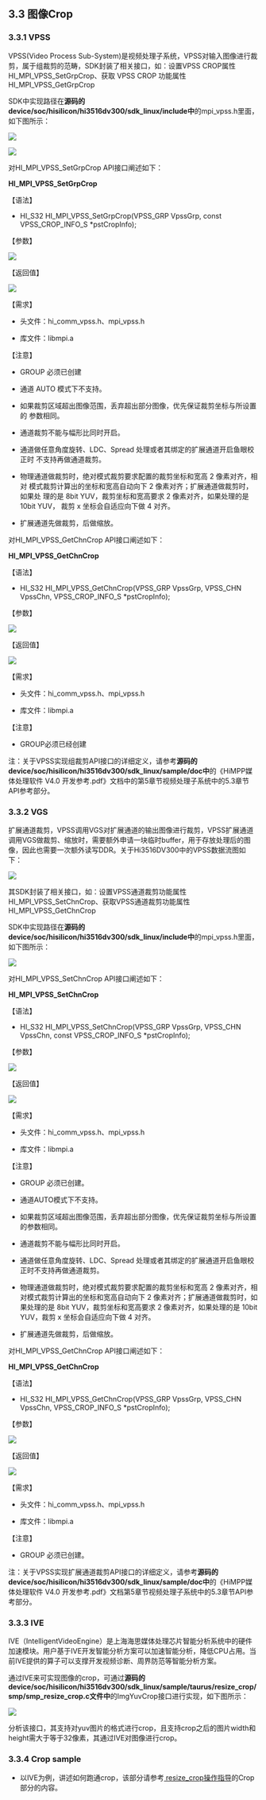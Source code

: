 ## 3.3 图像Crop

### 3.3.1 VPSS

VPSS(Video Process Sub-System)是视频处理子系统，VPSS对输入图像进行裁剪，属于组裁剪的范畴，SDK封装了相关接口，如：设置VPSS CROP属性HI_MPI_VPSS_SetGrpCrop、获取 VPSS CROP 功能属性HI_MPI_VPSS_GetGrpCrop

SDK中实现路径在**源码的device/soc/hisilicon/hi3516dv300/sdk_linux/include中**的mpi_vpss.h里面，如下图所示：

![](https://gitee.com/wgm2022/mypic/raw/master/hispark_taurus_resize_crop_sample/031%E5%A4%B4%E6%96%87%E4%BB%B6.png)

![](https://gitee.com/wgm2022/mypic/raw/master/hispark_taurus_resize_crop_sample/032VPSS%E5%8A%9F%E8%83%BD%E6%8E%A5%E5%8F%A3.png)

对HI_MPI_VPSS_SetGrpCrop API接口阐述如下：

**HI_MPI_VPSS_SetGrpCrop**

【语法】

* HI_S32 HI_MPI_VPSS_SetGrpCrop(VPSS_GRP VpssGrp, const VPSS_CROP_INFO_S *pstCropInfo);

【参数】

![](https://gitee.com/wgm2022/mypic/raw/master/hispark_taurus_resize_crop_sample/033HI_MPI_VPSS_SetGrpCrop%E5%8F%82%E6%95%B0.png)

【返回值】

![](https://gitee.com/wgm2022/mypic/raw/master/hispark_taurus_resize_crop_sample/034HI_MPI_VPSS_SetGrpCrop%E8%BF%94%E5%9B%9E%E5%80%BC.png)

【需求】

* 头文件：hi_comm_vpss.h、mpi_vpss.h

* 库文件：libmpi.a

【注意】

* GROUP 必须已创建

* 通道 AUTO 模式下不支持。 

* 如果裁剪区域超出图像范围，丢弃超出部分图像，优先保证裁剪坐标与所设置的 参数相同。

* 通道裁剪不能与幅形比同时开启。

* 通道做任意角度旋转、LDC、Spread 处理或者其绑定的扩展通道开启鱼眼校正时 不支持再做通道裁剪。

* 物理通道做裁剪时，绝对模式裁剪要求配置的裁剪坐标和宽高 2 像素对齐，相对 模式裁剪计算出的坐标和宽高自动向下 2 像素对齐；扩展通道做裁剪时，如果处 理的是 8bit YUV，裁剪坐标和宽高要求 2 像素对齐，如果处理的是 10bit YUV， 裁剪 x 坐标会自适应向下做 4 对齐。

* 扩展通道先做裁剪，后做缩放。

对HI_MPI_VPSS_GetChnCrop API接口阐述如下：

**HI_MPI_VPSS_GetChnCrop**

【语法】

* HI_S32 HI_MPI_VPSS_GetChnCrop(VPSS_GRP VpssGrp, VPSS_CHN VpssChn, VPSS_CROP_INFO_S *pstCropInfo);

【参数】

![](https://gitee.com/wgm2022/mypic/raw/master/hispark_taurus_resize_crop_sample/035HI_MPI_VPSS_GetChnCrop%E5%8F%82%E6%95%B0.png)

【返回值】

![](https://gitee.com/wgm2022/mypic/raw/master/hispark_taurus_resize_crop_sample/036HI_MPI_VPSS_GetChnCrop%E8%BF%94%E5%9B%9E%E5%80%BC.png)

【需求】

* 头文件：hi_comm_vpss.h、mpi_vpss.h 

* 库文件：libmpi.a

【注意】

* GROUP必须已经创建

注：关于VPSS实现组裁剪API接口的详细定义，请参考**源码的device/soc/hisilicon/hi3516dv300/sdk_linux/sample/doc中**的《HiMPP媒体处理软件 V4.0 开发参考.pdf》文档中的第5章节视频处理子系统中的5.3章节API参考部分。

### 3.3.2 VGS

扩展通道裁剪，VPSS调用VGS对扩展通道的输出图像进行裁剪，VPSS扩展通道调用VGS做裁剪、缩放时，需要额外申请一块临时buffer，用于存放处理后的图像，因此也需要一次额外读写DDR。关于Hi3516DV300中的VPSS数据流图如下：

![](https://gitee.com/wgm2022/mypic/raw/master/hispark_taurus_resize_crop_sample/037VPSS%E6%95%B0%E6%8D%AE%E6%B5%81%E5%9B%BE.png)

其SDK封装了相关接口，如：设置VPSS通道裁剪功能属性HI_MPI_VPSS_SetChnCrop、获取VPSS通道裁剪功能属性HI_MPI_VPSS_GetChnCrop

SDK中实现路径在**源码的device/soc/hisilicon/hi3516dv300/sdk_linux/include中**的mpi_vpss.h里面，如下图所示：

![](https://gitee.com/wgm2022/mypic/raw/master/hispark_taurus_resize_crop_sample/038vpss%E6%8E%A5%E5%8F%A3.png)

对HI_MPI_VPSS_SetChnCrop API接口阐述如下：

**HI_MPI_VPSS_SetChnCrop**

【语法】

* HI_S32 HI_MPI_VPSS_SetChnCrop(VPSS_GRP VpssGrp, VPSS_CHN VpssChn, const VPSS_CROP_INFO_S *pstCropInfo);

【参数】

![](https://gitee.com/wgm2022/mypic/raw/master/hispark_taurus_resize_crop_sample/039HI_MPI_VPSS_SetChnCrop%E5%8F%82%E6%95%B0.png)

【返回值】

![](https://gitee.com/wgm2022/mypic/raw/master/hispark_taurus_resize_crop_sample/040HI_MPI_VPSS_SetChnCrop%E8%BF%94%E5%9B%9E%E5%80%BC.png)

【需求】

* 头文件：hi_comm_vpss.h、mpi_vpss.h 

* 库文件：libmpi.a

【注意】

* GROUP 必须已创建。

* 通道AUTO模式下不支持。

* 如果裁剪区域超出图像范围，丢弃超出部分图像，优先保证裁剪坐标与所设置的参数相同。

* 通道裁剪不能与幅形比同时开启。

* 通道做任意角度旋转、LDC、Spread 处理或者其绑定的扩展通道开启鱼眼校正时不支持再做通道裁剪。

* 物理通道做裁剪时，绝对模式裁剪要求配置的裁剪坐标和宽高 2 像素对齐，相对模式裁剪计算出的坐标和宽高自动向下 2 像素对齐；扩展通道做裁剪时，如果处理的是 8bit YUV，裁剪坐标和宽高要求 2 像素对齐，如果处理的是 10bit YUV，裁剪 x 坐标会自适应向下做 4 对齐。

* 扩展通道先做裁剪，后做缩放。

对HI_MPI_VPSS_GetChnCrop API接口阐述如下：

**HI_MPI_VPSS_GetChnCrop**

【语法】

* HI_S32 HI_MPI_VPSS_GetChnCrop(VPSS_GRP VpssGrp, VPSS_CHN VpssChn, VPSS_CROP_INFO_S *pstCropInfo);

【参数】

![](https://gitee.com/wgm2022/mypic/raw/master/hispark_taurus_resize_crop_sample/041HI_MPI_VPSS_GetChnCrop%E5%8F%82%E6%95%B0.png)

【返回值】

![](https://gitee.com/wgm2022/mypic/raw/master/hispark_taurus_resize_crop_sample/042HI_MPI_VPSS_GetChnCrop%E8%BF%94%E5%9B%9E%E5%80%BC.png)

【需求】

* 头文件：hi_comm_vpss.h、mpi_vpss.h

* 库文件：libmpi.a

【注意】

* GROUP 必须已创建。

注：关于VPSS实现扩展通道裁剪API接口的详细定义，请参考**源码的device/soc/hisilicon/hi3516dv300/sdk_linux/sample/doc中**的《HiMPP媒体处理软件 V4.0 开发参考.pdf》文档第5章节视频处理子系统中的5.3章节API参考部分。

### 3.3.3 IVE

IVE（IntelligentVideoEngine）是上海海思媒体处理芯片智能分析系统中的硬件加速模块。用户基于IVE开发智能分析方案可以加速智能分析，降低CPU占用。当前IVE提供的算子可以支撑开发视频诊断、周界防范等智能分析方案。

通过IVE来可实现图像的crop，可通过**源码的device/soc/hisilicon/hi3516dv300/sdk_linux/sample/taurus/resize_crop/smp/smp_resize_crop.c文件中**的ImgYuvCrop接口进行实现，如下图所示：

![](https://gitee.com/wgm2022/mypic/raw/master/hispark_taurus_resize_crop_sample/043ImgYuvCrop.png)

分析该接口，其支持对yuv图片的格式进行crop，且支持crop之后的图片width和height需大于等于32像素，其通过IVE对图像进行crop。

### 3.3.4 Crop sample

* 以IVE为例，讲述如何跑通crop，该部分请参考[ resize_crop操作指导](../resize_crop/README.md)的Crop部分的内容。

